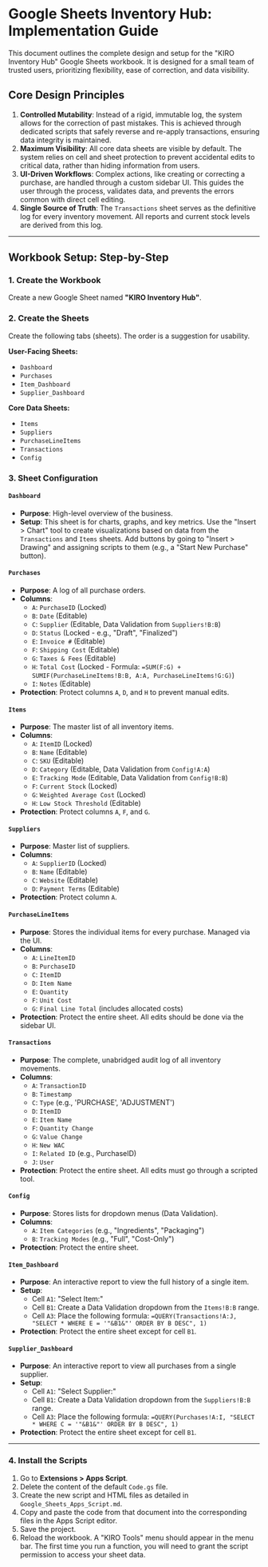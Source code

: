 # Google Sheets Inventory Hub: Implementation Guide

This document outlines the complete design and setup for the "KIRO Inventory Hub" Google Sheets workbook. It is designed for a small team of trusted users, prioritizing flexibility, ease of correction, and data visibility.

## Core Design Principles

1.  **Controlled Mutability**: Instead of a rigid, immutable log, the system allows for the correction of past mistakes. This is achieved through dedicated scripts that safely reverse and re-apply transactions, ensuring data integrity is maintained.
2.  **Maximum Visibility**: All core data sheets are visible by default. The system relies on cell and sheet protection to prevent accidental edits to critical data, rather than hiding information from users.
3.  **UI-Driven Workflows**: Complex actions, like creating or correcting a purchase, are handled through a custom sidebar UI. This guides the user through the process, validates data, and prevents the errors common with direct cell editing.
4.  **Single Source of Truth**: The `Transactions` sheet serves as the definitive log for every inventory movement. All reports and current stock levels are derived from this log.

---

## Workbook Setup: Step-by-Step

### 1. Create the Workbook
Create a new Google Sheet named **"KIRO Inventory Hub"**.

### 2. Create the Sheets
Create the following tabs (sheets). The order is a suggestion for usability.

**User-Facing Sheets:**
*   `Dashboard`
*   `Purchases`
*   `Item_Dashboard`
*   `Supplier_Dashboard`

**Core Data Sheets:**
*   `Items`
*   `Suppliers`
*   `PurchaseLineItems`
*   `Transactions`
*   `Config`

### 3. Sheet Configuration

#### `Dashboard`
*   **Purpose**: High-level overview of the business.
*   **Setup**: This sheet is for charts, graphs, and key metrics. Use the "Insert > Chart" tool to create visualizations based on data from the `Transactions` and `Items` sheets. Add buttons by going to "Insert > Drawing" and assigning scripts to them (e.g., a "Start New Purchase" button).

#### `Purchases`
*   **Purpose**: A log of all purchase orders.
*   **Columns**:
    *   `A`: `PurchaseID` (Locked)
    *   `B`: `Date` (Editable)
    *   `C`: `Supplier` (Editable, Data Validation from `Suppliers!B:B`)
    *   `D`: `Status` (Locked - e.g., "Draft", "Finalized")
    *   `E`: `Invoice #` (Editable)
    *   `F`: `Shipping Cost` (Editable)
    *   `G`: `Taxes & Fees` (Editable)
    *   `H`: `Total Cost` (Locked - Formula: `=SUM(F:G) + SUMIF(PurchaseLineItems!B:B, A:A, PurchaseLineItems!G:G)`)
    *   `I`: `Notes` (Editable)
*   **Protection**: Protect columns `A`, `D`, and `H` to prevent manual edits.

#### `Items`
*   **Purpose**: The master list of all inventory items.
*   **Columns**:
    *   `A`: `ItemID` (Locked)
    *   `B`: `Name` (Editable)
    *   `C`: `SKU` (Editable)
    *   `D`: `Category` (Editable, Data Validation from `Config!A:A`)
    *   `E`: `Tracking Mode` (Editable, Data Validation from `Config!B:B`)
    *   `F`: `Current Stock` (Locked)
    *   `G`: `Weighted Average Cost` (Locked)
    *   `H`: `Low Stock Threshold` (Editable)
*   **Protection**: Protect columns `A`, `F`, and `G`.

#### `Suppliers`
*   **Purpose**: Master list of suppliers.
*   **Columns**:
    *   `A`: `SupplierID` (Locked)
    *   `B`: `Name` (Editable)
    *   `C`: `Website` (Editable)
    *   `D`: `Payment Terms` (Editable)
*   **Protection**: Protect column `A`.

#### `PurchaseLineItems`
*   **Purpose**: Stores the individual items for every purchase. Managed via the UI.
*   **Columns**:
    *   `A`: `LineItemID`
    *   `B`: `PurchaseID`
    *   `C`: `ItemID`
    *   `D`: `Item Name`
    *   `E`: `Quantity`
    *   `F`: `Unit Cost`
    *   `G`: `Final Line Total` (includes allocated costs)
*   **Protection**: Protect the entire sheet. All edits should be done via the sidebar UI.

#### `Transactions`
*   **Purpose**: The complete, unabridged audit log of all inventory movements.
*   **Columns**:
    *   `A`: `TransactionID`
    *   `B`: `Timestamp`
    *   `C`: `Type` (e.g., 'PURCHASE', 'ADJUSTMENT')
    *   `D`: `ItemID`
    *   `E`: `Item Name`
    *   `F`: `Quantity Change`
    *   `G`: `Value Change`
    *   `H`: `New WAC`
    *   `I`: `Related ID` (e.g., PurchaseID)
    *   `J`: `User`
*   **Protection**: Protect the entire sheet. All edits must go through a scripted tool.

#### `Config`
*   **Purpose**: Stores lists for dropdown menus (Data Validation).
*   **Columns**:
    *   `A`: `Item Categories` (e.g., "Ingredients", "Packaging")
    *   `B`: `Tracking Modes` (e.g., "Full", "Cost-Only")
*   **Protection**: Protect the entire sheet.

#### `Item_Dashboard`
*   **Purpose**: An interactive report to view the full history of a single item.
*   **Setup**:
    *   Cell `A1`: "Select Item:"
    *   Cell `B1`: Create a Data Validation dropdown from the `Items!B:B` range.
    *   Cell `A3`: Place the following formula: `=QUERY(Transactions!A:J, "SELECT * WHERE E = '"&B1&"' ORDER BY B DESC", 1)`
*   **Protection**: Protect the entire sheet except for cell `B1`.

#### `Supplier_Dashboard`
*   **Purpose**: An interactive report to view all purchases from a single supplier.
*   **Setup**:
    *   Cell `A1`: "Select Supplier:"
    *   Cell `B1`: Create a Data Validation dropdown from the `Suppliers!B:B` range.
    *   Cell `A3`: Place the following formula: `=QUERY(Purchases!A:I, "SELECT * WHERE C = '"&B1&"' ORDER BY B DESC", 1)`
*   **Protection**: Protect the entire sheet except for cell `B1`.

---

### 4. Install the Scripts
1.  Go to **Extensions > Apps Script**.
2.  Delete the content of the default `Code.gs` file.
3.  Create the new script and HTML files as detailed in `Google_Sheets_Apps_Script.md`.
4.  Copy and paste the code from that document into the corresponding files in the Apps Script editor.
5.  Save the project.
6.  Reload the workbook. A "KIRO Tools" menu should appear in the menu bar. The first time you run a function, you will need to grant the script permission to access your sheet data.
